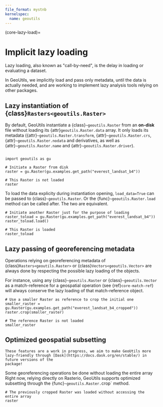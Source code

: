 ```yaml
---
file_format: mystnb
kernelspec:
  name: geoutils
---
```

(core-lazy-load)=

# Implicit lazy loading

Lazy loading, also known as "call-by-need", is the delay in loading or evaluating a dataset.

In GeoUtils, we implicitly load and pass only metadata, until the data is actually needed, and are working to implement lazy analysis tools relying on other packages.

## Lazy instantiation of {class}`Rasters<geoutils.Raster>`

By default, GeoUtils instantiate a {class}`~geoutils.Raster` from an **on-disk** file without loading its {attr}`geoutils.Raster.data` array. It only loads its 
metadata ({attr}`~geoutils.Raster.transform`, {attr}`~geoutils.Raster.crs`, {attr}`~geoutils.Raster.nodata` and derivatives, as well as 
{attr}`~geoutils.Raster.name` and {attr}`~geoutils.Raster.driver`).

```{code-cell} ipython3

import geoutils as gu

# Initiate a Raster from disk
raster = gu.Raster(gu.examples.get_path("everest_landsat_b4"))

# This Raster is not loaded
raster
```

To load the data explicity during instantiation opening, `load_data=True` can be passed to {class}`~geoutils.Raster`. Or the {func}`~geoutils.Raster.load` 
method can be called after. The two are equivalent.

```{code-cell} ipython3
# Initiate another Raster just for the purpose of loading
raster_toload = gu.Raster(gu.examples.get_path("everest_landsat_b4"))
raster_toload.load()

# This Raster is loaded
raster_toload
```

## Lazy passing of georeferencing metadata

Operations relying on georeferencing metadata of {class}`Rasters<geoutils.Raster>` or {class}`Vectors<geoutils.Vector>` are always done by respecting the 
possible lazy loading of the objects.

For instance, using any {class}`~geoutils.Raster` or {class}`~geoutils.Vector` as a match-reference for a geospatial operation (see {ref}`core-match-ref`) will 
always conserve the lazy loading of that match-reference object.

```{code-cell} ipython3
# Use a smaller Raster as reference to crop the initial one
smaller_raster = gu.Raster(gu.examples.get_path("everest_landsat_b4_cropped"))
raster.crop(smaller_raster)

# The reference Raster is not loaded
smaller_raster
```

## Optimized geospatial subsetting

```{important}
These features are a work in progress, we aim to make GeoUtils more lazy-friendly through [Dask](https://docs.dask.org/en/stable/) in future versions of the 
package!
```

Some georeferencing operations be done without loading the entire array Right now, relying directly on Rasterio, GeoUtils supports optimized subsetting 
through the {func}`~geoutils.Raster.`crop` method.

```{code-cell} ipython3
# The previously cropped Raster was loaded without accessing the entire array
raster
```



